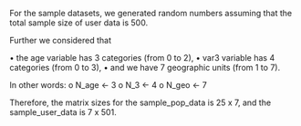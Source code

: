 For the sample datasets, we generated random numbers assuming that the total sample size of user data is 500.

Further we considered that 

•	the age variable has 3 categories (from 0 to 2),
•	var3 variable has 4 categories  (from 0 to 3),
•	and we have 7 geographic units (from 1 to 7).

In other words:
o	N_age <- 3
o	N_3 <- 4
o	N_geo <- 7

Therefore, the matrix sizes for the sample_pop_data is 25 x 7, and the sample_user_data is 7 x 501.
